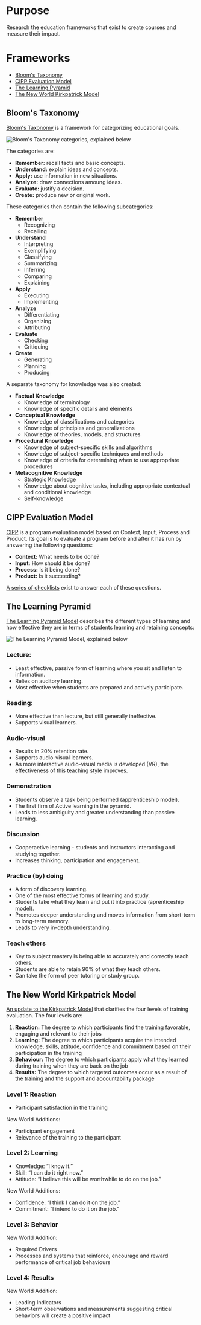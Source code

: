# Purpose
Research the education frameworks that exist to create courses and measure their impact.

# Frameworks
* [Bloom's Taxonomy](#blooms-taxonomy)
* [CIPP Evaluation Model](#cipp-evaluation-model)
* [The Learning Pyramid](#the-learning-pyramid)
* [The New World Kirkpatrick Model](#the-new-world-kirkpatrick-model)

## Bloom's Taxonomy
[Bloom's Taxonomy](https://cft.vanderbilt.edu/guides-sub-pages/blooms-taxonomy/) is a framework for categorizing educational goals.  

![Bloom's Taxonomy categories, explained below](assets/blooms-taxonomy.jpg)

The categories are:

* **Remember:** recall facts and basic concepts.
* **Understand:** explain ideas and concepts.
* **Apply:** use information in new situations.
* **Analyze:** draw connections amoung ideas.
* **Evaluate:** justify a decision.
* **Create:** produce new or original work.

These categories then contain the following subcategories:

* **Remember**
  * Recognizing
  * Recalling
* **Understand**
  * Interpreting
  * Exemplifying
  * Classifying
  * Summarizing
  * Inferring
  * Comparing
  * Explaining
* **Apply**
  * Executing
  * Implementing
* **Analyze**
  * Differentiating
  * Organizing
  * Attributing
* **Evaluate**
  * Checking
  * Critiquing
* **Create**
  * Generating
  * Planning
  * Producing

A separate taxonomy for knowledge was also created:

* **Factual Knowledge**
  * Knowledge of terminology
  * Knowledge of specific details and elements
* **Conceptual Knowledge**
  * Knowledge of classifications and categories
  * Knowledge of principles and generalizations
  * Knowledge of theories, models, and structures
* **Procedural Knowledge**
  * Knowledge of subject-specific skills and algorithms
  * Knowledge of subject-specific techniques and methods
  * Knowledge of criteria for determining when to use appropriate procedures
* **Metacognitive Knowledge**
  * Strategic Knowledge
  * Knowledge about cognitive tasks, including appropriate contextual and conditional knowledge
  * Self-knowledge

## CIPP Evaluation Model
[CIPP](https://en.wikipedia.org/wiki/CIPP_evaluation_model) is a program evaluation model based on Context, Input, Process and Product.  Its goal is to evaluate a program before and after it has run by answering the following questions:

* **Context:** What needs to be done? 
* **Input:** How should it be done?
* **Process:** Is it being done?
* **Product:** Is it succeeding?

[A series of checklists](https://wmich.edu/sites/default/files/attachments/u350/2014/cippchecklist_mar07.pdf) exist to answer each of these questions.

## The Learning Pyramid
[The Learning Pyramid Model](https://www.educationcorner.com/the-learning-pyramid.html) describes the different types of learning and how effective they are in terms of students learning and retaining concepts:

![The Learning Pyramid Model, explained below](assets/learning-pyramid.jpg)

### Lecture: 
* Least effective, passive form of learning where you sit and listen to information.  
* Relies on auditory learning.  
* Most effective when students are prepared and actively participate.

### Reading:
* More effective than lecture, but still generally ineffective.
* Supports visual learners.

### Audio-visual
* Results in 20% retention rate.
* Supports audio-visual learners.
* As more interactive audio-visual media is developed (VR), the effectiveness of this teaching style improves.

### Demonstration
* Students observe a task being performed (apprenticeship model).
* The first firm of Active learning in the pyramid.
* Leads to less ambiguity and greater understanding than passive learning.

### Discussion
* Cooperaetive learning - students and instructors interacting and studying together.
* Increases thinking, participation and engagement.

### Practice (by) doing
* A form of discovery learning.
* One of the most effective forms of learning and study.
* Students take what they learn and put it into practice (aprenticeship model).
* Promotes deeper understanding and moves information from short-term to long-term memory.
* Leads to very in-depth understanding.

### Teach others
* Key to subject mastery is being able to accurately and correctly teach others.
* Students are able to retain 90% of what they teach others.
* Can take the form of peer tutoring or study group.

## The New World Kirkpatrick Model
[An update to the Kirkpatrick Model](https://www.kirkpatrickpartners.com/Our-Philosophy/The-New-World-Kirkpatrick-Model) that clarifies the four levels of training evaluation.  The four levels are:

1. **Reaction:** The degree to which participants find the training favorable, engaging and relevant to their jobs
1. **Learning:** The degree to which participants acquire the intended knowledge, skills, attitude, confidence and commitment based on their participation in the training
1. **Behaviour:** The degree to which participants apply what they learned during training when they are back on the job
1. **Results:** The degree to which targeted outcomes occur as a result of the training and the support and accountability package

### Level 1: Reaction
* Participant satisfaction in the training

New World Additions:

* Participant engagement
* Relevance of the training to the participant

### Level 2: Learning

* Knowledge:  “I know it.”
* Skill:      “I can do it right now.”
* Attitude:   “I believe this will be worthwhile to do on the job.”

New World Additions:

* Confidence:  “I think I can do it on the job.”
* Commitment:  “I intend to do it on the job.”


### Level 3: Behavior

New World Addition:

* Required Drivers
* Processes and systems that reinforce, encourage and reward performance of critical job behaviours

### Level 4: Results

New World Addition:

* Leading Indicators
* Short-term observations and measurements suggesting critical behaviors will create a positive impact 

